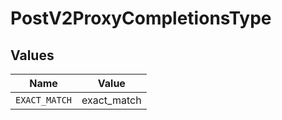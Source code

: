 # PostV2ProxyCompletionsType


## Values

| Name          | Value         |
| ------------- | ------------- |
| `EXACT_MATCH` | exact_match   |